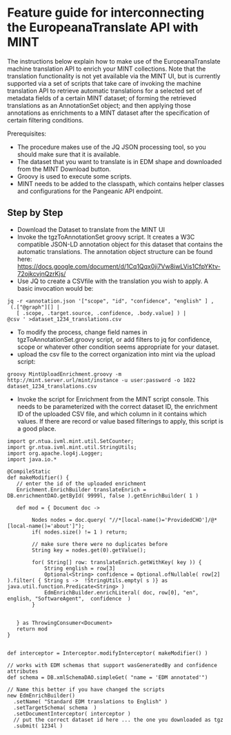 # Feature guide for interconnecting the EuropeanaTranslate API with MINT


The instructions  below explain how to make use of the EuropeanaTranslate machine translation API to enrich your MINT collections. Note that the translation functionality is not yet available via the MINT UI, but is currently supported via a set of scripts that take care of invoking the machine translation API to retrieve automatic translations for a selected set of metadata fields of a certain MINT dataset; of forming the retrieved translations as an AnnotationSet object; and then applying those annotations as enrichments to a MINT dataset after the specification of certain filtering conditions.



Prerequisites:
 * The procedure makes use of the JQ JSON processing tool, so you should make sure that it is available.
 * The dataset that you want to translate is in EDM shape and downloaded from the MINT Download button.
 * Groovy is used to execute some scripts.
 * MINT needs to be added to the classpath, which contains helper classes and configurations for the Pangeanic API endpoint.

## Step by Step

* Download the Dataset to translate from the MINT UI
* Invoke the tgzToAnnotationSet groovy script. It creates a W3C compatible JSON-LD annotation object for this dataset that contains the automatic translations. The annotation object structure can be found here: https://docs.google.com/document/d/1Cq1Qqx0ji7Vw8iwLVis1CfpYKtv-72ojkcvjnQzrKjs/
* Use JQ to create a CSVfile with the translation you wish to apply. A basic invocation would be: 
```
jq -r <annotation.json '["scope", "id", "confidence", "english" ] ,
 (.["@graph"][] |
   [ .scope, .target.source, .confidence, .body.value] ) | 
@csv ' >dataset_1234_translations.csv
```
* To modify the process, change field names in tgzToAnnotationSet.groovy script, or add filters to jq for confidence, scope or whatever other condition seems appropriate for your dataset.
* upload the csv file to the correct organization into mint via the upload script:

`groovy MintUploadEnrichment.groovy -m http://mint.server.url/mint/instance -u user:password -o 1022 dataset_1234_translations.csv`

* Invoke the script for Enrichment from the MINT script console. This needs to be parameterized with the correct dataset ID, the enrichment ID of the uploaded CSV file, and which column in it contains which values. If there are record or value based filterings to apply, this script is a good place.

```
import gr.ntua.ivml.mint.util.SetCounter;
import gr.ntua.ivml.mint.util.StringUtils;
import org.apache.log4j.Logger;
import java.io.*

@CompileStatic
def makeModifier() {
   // enter the id of the uploaded enrichment
   Enrichment.EnrichBuilder translateEnrich = DB.enrichmentDAO.getById( 9999l, false ).getEnrichBuilder( 1 ) 
  
   def mod = { Document doc -> 

        Nodes nodes = doc.query( "//*[local-name()='ProvidedCHO']/@*[local-name()='about']");
        if( nodes.size() != 1 ) return;

        // make sure there were no duplicates before
        String key = nodes.get(0).getValue();

        for( String[] row: translateEnrich.getWithKey( key )) {
            String english = row[3]
            Optional<String> confidence = Optional.ofNullable( row[2] ).filter( { String s ->  !StringUtils.empty( s )} as java.util.function.Predicate<String> )
            EdmEnrichBuilder.enrichLiteral( doc, row[0], "en", english, "SoftwareAgent",  confidence  ) 
        }


   } as ThrowingConsumer<Document>
   return mod
} 


def interceptor = Interceptor.modifyInterceptor( makeModifier() )

// works with EDM schemas that support wasGeneratedBy and confidence attributes
def schema = DB.xmlSchemaDAO.simpleGet( "name = 'EDM annotated'")

// Name this better if you have changed the scripts
new EdmEnrichBuilder()
  .setName( "Standard EDM translations to English" )
  .setTargetSchema( schema  )
  .setDocumentInterceptor( interceptor )
  // put the correct dataset id here ... the one you downloaded as tgz
  .submit( 1234l )

```
